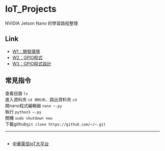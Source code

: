 # IoT_Projects
NVIDIA Jetson Nano 的學習路程整理  
## Link
+ [W1：開發環境](https://github.com/06160193/IoT_Projects/blob/main/W1：開發環境/README_W1.md)
+ [W2：GPIO程式](https://github.com/06160193/IoT_Projects/blob/main/W2：GPIO程式/README_W2.md)
+ [W3：GPIO程式設計](https://github.com/06160193/IoT_Projects/blob/main/W3：GPIO程式設計/README_W3.md)

## 常見指令
查看目錄 `ls`  
進入資料夾 `cd 資料夾`、跳出資料夾 `cd`   
開nano程式編輯器 `nano ⋯.py`  
執行 `python3 ⋯.py`  
關機 `sudo shutdown now`  
下載github`git clone https://github.com/⋯/⋯.git`

***
##
- [中華電信IoT大平台](https://iot.cht.com.tw)
